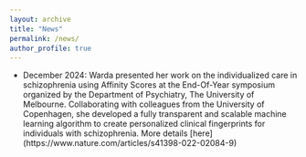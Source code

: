 ```yaml
---
layout: archive
title: "News"
permalink: /news/
author_profile: true
---
```


<ul>
  
  <li> 
    December 2024: Warda presented her work on the individualized care in schizophrenia using Affinity Scores at the End-Of-Year symposium organized by the Department of Psychiatry, The University of Melbourne. Collaborating with colleagues from the University of Copenhagen, she developed a fully transparent and scalable machine learning algorithm to create personalized clinical fingerprints for individuals with schizophrenia. More details [here](https://www.nature.com/articles/s41398-022-02084-9) 
    <a href="https://www.nature.com/articles/s41398-022-02084-9> here </a>
<img title="warda DoP" alt="Alt text" src="/images/warda_DoP_2024.jpeg" width="200" height="400" class="center">
 </li>


  
</ul>


